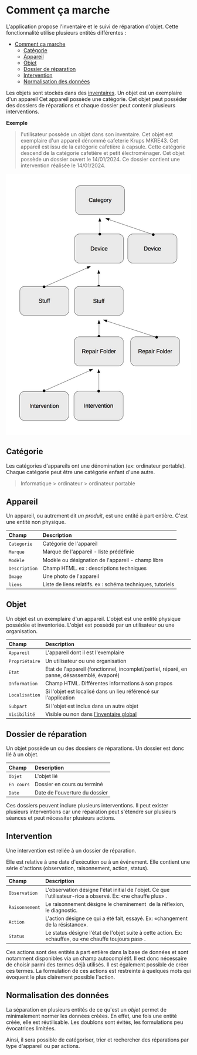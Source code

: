 # Comment ça marche

L'application propose l'inventaire et le suivi de réparation d'objet. Cette fonctionnalité utilise plusieurs entités différentes :

- [Comment ça marche](#comment-ça-marche)
  - [Catégorie](#catégorie)
  - [Appareil](#appareil)
  - [Objet](#objet)
  - [Dossier de réparation](#dossier-de-réparation)
  - [Intervention](#intervention)
  - [Normalisation des données](#normalisation-des-données)

Les objets sont stockés dans des [inventaires](inventory.md#inventaires). 
Un objet est un exemplaire d'un appareil Cet appareil possède une catégorie. 
Cet objet peut posséder des dossiers de réparations et chaque dossier peut contenir plusieurs interventions. 

**Exemple**
>l'utilisateur possède un objet dans son inventaire. Cet objet est exemplaire d'un appareil dénommé cafeterie Krups MKRE43. Cet appareil est issu de la catégorie cafetière à capsule. Cette catégorie descend de la catégorie cafetière et petit électroménager. Cet objet possède un dossier ouvert le 14/01/2024. Ce dossier contient une intervention réalisée le 14/01/2024. 

![schema-inventory](../assets/stuff/schema-inventory.jpg#small)

## Catégorie

Les catégories d'appareils ont une dénomination (ex: ordinateur portable). Chaque catégorie peut être une catégorie enfant d'une autre. 
> Informatique > ordinateur > ordinateur portable 

## Appareil

Un appareil, ou autrement dit *un produit*, est une entité à part entière. C'est une entité non physique.

| Champ | Description |
|:--|:--|
| ```Categorie``` | Catégorie de l'appareil |
| ```Marque``` | Marque de l'appareil - liste prédéfinie |
| ```Modèle``` | Modèle ou désignation de l'appareil - champ libre |
| ```Description``` | Champ HTML. ex : descriptions techniques |
| ```Image``` | Une photo de l'appareil |
| ```liens``` | Liste de liens relatifs. ex : schéma techniques, tutoriels |

## Objet

Un objet est un exemplaire d'un appareil. L'objet est une entité physique possédée et inventoriée. L'objet est possédé par un utilisateur ou une organisation. 

| Champ | Description |
|:--|:--|
| ```Appareil``` | L'appareil dont il est l'exemplaire |
| ```Propriétaire``` | Un utilisateur ou une organisation |
| ```Etat``` | Etat de l'appareil (fonctionnel, incomplet/partiel, réparé, en panne, désassemblé, évaporé) |
| ```Information``` | Champ HTML. Différentes informations à son propos |
| ```Localisation``` | Si l'objet est localisé dans un lieu référencé sur l'application |
| ```Subpart``` | Si l'objet est inclus dans un autre objet |
| ```Visibilité``` | Visible ou non dans [l'inventaire global](inventory.md#inventaire-global) |


## Dossier de réparation 

Un objet possède un ou des dossiers de réparations. Un dossier est donc lié à un objet.

| Champ | Description |
|:--|:--|
| ```Objet``` | L'objet lié |
| ```En cours``` | Dossier en cours ou terminé |
| ```Date``` | Date de l'ouverture du dossier |

Ces dossiers peuvent inclure plusieurs interventions. 
Il peut exister plusieurs interventions car une réparation peut s'étendre sur plusieurs séances et peut nécessiter plusieurs actions. 

## Intervention

Une intervention est reliée à un dossier de réparation. 

Elle est relative à une date d'exécution ou à un événement. Elle contient une série d'actions (observation, raisonnement, action, status).  

| Champ | Description |
|:--|:--|
| ```Observation``` | L'observation désigne l'état initial de l'objet. Ce que l'utilisateur-rice a observé. Ex: «ne chauffe plus» .  |
| ```Raisonnement``` | Le raisonnement désigne le cheminement  de la réflexion, le diagnostic. |
| ```Action``` | L'action désigne ce qui a été fait, essayé. Ex: «changement de la résistance».  |
| ```Status``` | Le status désigne l'état de l'objet suite à cette action. Ex: «chauffe», ou «ne chauffe toujours pas» . |

Ces actions sont des entités à part entière dans la base de données et sont notamment disponibles via un champ autocomplétif. Il est donc nécessaire de choisir parmi des termes déjà utilisés. Il est également possible de créer ces termes. La formulation de ces actions est restreinte à quelques mots qui évoquent le plus clairement possible l'action. 

## Normalisation des données 

La séparation en plusieurs entités de ce qu'est un *objet* permet de minimalement normer les données créées. En effet, une fois une entité créée, elle est réutilisable. Les doublons sont évités, les formulations peu évocatrices limitées. 

Ainsi, il sera possible de catégoriser, trier et rechercher des réparations par type d'appareil ou par actions. 